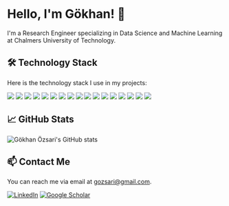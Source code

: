 # Hello, I'm Gökhan! 👋

I'm a Research Engineer specializing in Data Science and Machine Learning at Chalmers University of Technology. 

## 🛠 Technology Stack 
Here is the technology stack I use in my projects:

![](https://img.shields.io/badge/-Python-black?style=flat-square&logo=python)
![](https://img.shields.io/badge/-Java-black?style=flat-square&logo=java)
![](https://img.shields.io/badge/-C++-black?style=flat-square&logo=c%2B%2B)
![](https://img.shields.io/badge/-C-black?style=flat-square&logo=c)
![](https://img.shields.io/badge/-GitHub-black?style=flat-square&logo=github)
![](https://img.shields.io/badge/-GitHub_Actions-black?style=flat-square&logo=github-actions)
![](https://img.shields.io/badge/-Git-black?style=flat-square&logo=git)
![](https://img.shields.io/badge/-Jupyter-black?style=flat-square&logo=jupyter)
![](https://img.shields.io/badge/-Docker-black?style=flat-square&logo=docker)
![](https://img.shields.io/badge/-Flask-black?style=flat-square&logo=flask)
![](https://img.shields.io/badge/-Streamlit-black?style=flat-square&logo=streamlit)
![](https://img.shields.io/badge/-PyTorch-black?style=flat-square&logo=pytorch)
![](https://img.shields.io/badge/-PyTorch_Geometric-black?style=flat-square&logo=pytorch)
![](https://img.shields.io/badge/-Captum-black?style=flat-square&logo=pytorch)
![](https://img.shields.io/badge/-Scikit_learn-black?style=flat-square&logo=scikit-learn)
![](https://img.shields.io/badge/-WandB-black?style=flat-square&logo=wandb)
![](https://img.shields.io/badge/-MLflow-black?style=flat-square&logo=mlflow)

## 📈 GitHub Stats
![Gökhan Özsari's GitHub stats](https://github-readme-stats.vercel.app/api?username=gozsari&show_icons=true&theme=tokyonight)


## 📫 Contact Me
You can reach me via email at [gozsari@gmail.com](mailto:gozsari@gmail.com).

[![LinkedIn](https://img.shields.io/badge/LinkedIn-0077B5?style=flat-square&logo=linkedin&logoColor=white)](https://www.linkedin.com/in/gozsari) [![Google Scholar](https://img.shields.io/badge/Google_Scholar-4285F4?style=flat-square&logo=google-scholar&logoColor=white)](https://scholar.google.com/citations?user=4WdOLK8AAAAJ&hl=en&oi=ao) 




